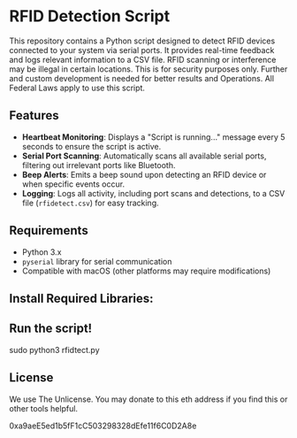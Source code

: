 # RFID Detection Script

This repository contains a Python script designed to detect RFID devices connected to your system via serial ports. It provides real-time feedback and logs relevant information to a CSV file. RFID scanning or interference may be illegal in certain locations. This is for security purposes only. Further and custom development is needed for better results and Operations. All Federal Laws apply to use this script.

## Features

- **Heartbeat Monitoring**: Displays a "Script is running..." message every 5 seconds to ensure the script is active.
- **Serial Port Scanning**: Automatically scans all available serial ports, filtering out irrelevant ports like Bluetooth.
- **Beep Alerts**: Emits a beep sound upon detecting an RFID device or when specific events occur.
- **Logging**: Logs all activity, including port scans and detections, to a CSV file (`rfidetect.csv`) for easy tracking.

## Requirements

- Python 3.x
- `pyserial` library for serial communication
- Compatible with macOS (other platforms may require modifications)

## Install Required Libraries:

## Run the script! 
sudo python3 rfidtect.py

## License
We use The Unlicense. You may donate to this eth address if you find this or other tools helpful. 

0xa9aeE5ed1b5fF1cC503298328dEfe11f6C0D2A8e